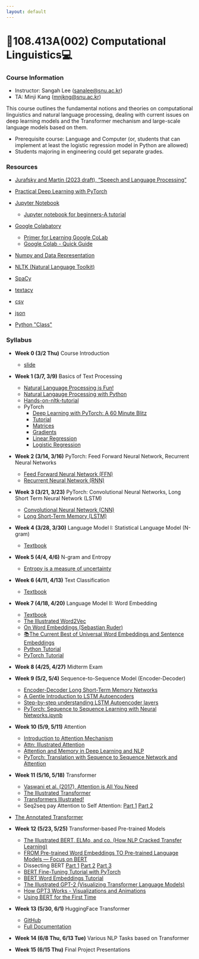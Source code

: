 ```yaml
---
layout: default
---
```


# 👾108.413A(002) Computational Linguistics💻


### Course Information

* Instructor: Sangah Lee (sanalee@snu.ac.kr)
* TA: Minji Kang (mnjkng@snu.ac.kr)

This course outlines the fundamental notions and theories on computational linguistics and natural language processing, dealing with current issues on deep learning models and the Transformer mechanism and large-scale language models based on them.

* Prerequisite course: Language and Computer (or, students that can implement at least the logistic regression model in Python are allowed)
* Students majoring in engineering could get separate grades.


### Resources
* [Jurafsky and Martin (2023 draft), “Speech and Language Processing”](https://web.stanford.edu/~jurafsky/slp3/)
* [Practical Deep Learning with PyTorch](https://www.deeplearningwizard.com/deep_learning/course_progression/)
* [Jupyter Notebook](https://jupyter.org/)
  * [Jupyter notebook for beginners-A tutorial](https://towardsdatascience.com/jupyter-notebook-for-beginners-a-tutorial-f55b57c23ada)
* [Google Colabatory](https://colab.research.google.com/notebooks/welcome.ipynb)
  * [Primer for Learning Google CoLab](https://medium.com/dair-ai/primer-for-learning-google-colab-bb4cabca5dd6)
  * [Google Colab - Quick Guide](https://www.tutorialspoint.com/google_colab/google_colab_quick_guide.htm)

* [Numpy and Data Representation](https://jalammar.github.io/visual-numpy/)
* [NLTK (Natural Language Toolkit)](https://www.nltk.org/)
* [SpaCy](https://spacy.io/)
* [textacy](https://textacy.readthedocs.io/en/latest/)
* [csv](https://docs.python.org/3/library/csv.html)
* [json](https://docs.python.org/3/library/json.html)
* [Python "Class"](https://docs.python.org/3/tutorial/classes.html)


### Syllabus

* **Week 0 (3/2 Thu)** Course Introduction
  * [slide](https://github.com/sanajlee/cl2023u/raw/main/cl0_courseintro.pdf)

* **Week 1 (3/7, 3/9)** Basics of Text Processing
  * [Natural Language Processing is Fun!](https://medium.com/@ageitgey/natural-language-processing-is-fun-9a0bff37854e)
  * [Natural Langauge Processing with Python](https://www.nltk.org/book/)
  * [Hands-on-nltk-tutorial](https://github.com/hb20007/hands-on-nltk-tutorial)
  * PyTorch
    * [Deep Learning with PyTorch: A 60 Minute Blitz](https://pytorch.org/tutorials/beginner/deep_learning_60min_blitz.html)
    * [Tutorial](https://pytorch.org/tutorials/beginner/pytorch_with_examples.html)
    * [Matrices](https://www.deeplearningwizard.com/deep_learning/practical_pytorch/pytorch_matrices/)
    * [Gradients](https://www.deeplearningwizard.com/deep_learning/practical_pytorch/pytorch_gradients/)
    * [Linear Regression](https://www.deeplearningwizard.com/deep_learning/practical_pytorch/pytorch_linear_regression/)
    * [Logistic Regression](https://www.deeplearningwizard.com/deep_learning/practical_pytorch/pytorch_logistic_regression/)
  
* **Week 2 (3/14, 3/16)** PyTorch: Feed Forward Neural Network, Recurrent Neural Networks
  * [Feed Forward Neural Network (FFN)](https://www.deeplearningwizard.com/deep_learning/practical_pytorch/pytorch_feedforward_neuralnetwork/)
  * [Recurrent Neural Network (RNN)](https://www.deeplearningwizard.com/deep_learning/practical_pytorch/pytorch_recurrent_neuralnetwork/)

* **Week 3 (3/21, 3/23)** PyTorch: Convolutional Neural Networks, Long Short Term Neural Network (LSTM)
  * [Convolutional Neural Network (CNN)](https://www.deeplearningwizard.com/deep_learning/practical_pytorch/pytorch_convolutional_neuralnetwork/)
  * [Long Short-Term Memory (LSTM)](https://www.deeplearningwizard.com/deep_learning/practical_pytorch/pytorch_lstm_neuralnetwork/)

* **Week 4 (3/28, 3/30)** Language Model I: Statistical Language Model (N-gram)
  * [Textbook](https://web.stanford.edu/~jurafsky/slp3/3.pdf)

* **Week 5 (4/4, 4/6)** N-gram and Entropy
  * [Entropy is a measure of uncertainty](https://towardsdatascience.com/entropy-is-a-measure-of-uncertainty-e2c000301c2c)

* **Week 6 (4/11, 4/13)** Text Classification
  * [Textbook](https://web.stanford.edu/~jurafsky/slp3/4.pdf)

* **Week 7 (4/18, 4/20)** Language Model II: Word Embedding
  * [Textbook](https://web.stanford.edu/~jurafsky/slp3/6.pdf)
  * [The Illustrated Word2Vec](https://jalammar.github.io/illustrated-word2vec/)
  * [On Word Embeddings (Sebastian Ruder)](https://www.ruder.io/word-embeddings-1/)
  * [📚The Current Best of Universal Word Embeddings and Sentence Embeddings](https://medium.com/huggingface/universal-word-sentence-embeddings-ce48ddc8fc3a)
  * [Python Tutorial](https://medium.com/huggingface/universal-word-sentence-embeddings-ce48ddc8fc3a)
  * [PyTorch Tutorial](https://pytorch.org/tutorials/beginner/nlp/word_embeddings_tutorial.html#sphx-glr-beginner-nlp-word-embeddings-tutorial-py)

* **Week 8 (4/25, 4/27)** Midterm Exam

* **Week 9 (5/2, 5/4)** Sequence-to-Sequence Model (Encoder-Decoder)
  * [Encoder-Decoder Long Short-Term Memory Networks](https://machinelearningmastery.com/encoder-decoder-long-short-term-memory-networks/)
  * [A Gentle Introduction to LSTM Autoencoders](https://machinelearningmastery.com/lstm-autoencoders/)
  * [Step-by-step understanding LSTM Autoencoder layers](https://towardsdatascience.com/step-by-step-understanding-lstm-autoencoder-layers-ffab055b6352)
  * [PyTorch: Sequence to Sequence Learning with Neural Networks.ipynb](https://github.com/bentrevett/pytorch-seq2seq/blob/master/1%20-%20Sequence%20to%20Sequence%20Learning%20with%20Neural%20Networks.ipynb)

* **Week 10 (5/9, 5/11)** Attention
  * [Introduction to Attention Mechanism](https://ai.plainenglish.io/introduction-to-attention-mechanism-bahdanau-and-luong-attention-e2efd6ce22da)
  * [Attn: Illustrated Attention](https://towardsdatascience.com/attn-illustrated-attention-5ec4ad276ee3)
  * [Attention and Memory in Deep Learning and NLP](https://dennybritz.com/posts/wildml/attention-and-memory-in-deep-learning-and-nlp/)
  * [PyTorch: Translation with Sequence to Sequence Network and Attention](https://pytorch.org/tutorials/intermediate/seq2seq_translation_tutorial.html)

* **Week 11 (5/16, 5/18)** Transformer
  * [Vaswani et al. (2017), Attention is All You Need](https://arxiv.org/pdf/1706.03762.pdf)
  * [The Illustrated Transformer](https://jalammar.github.io/illustrated-transformer/)
  * [Transformers Illustrated!](https://tamoghnasaha-22.medium.com/transformers-illustrated-5c9205a6c70f)
  * Seq2seq pay Attention to Self Attention: [Part 1](https://bgg.medium.com/seq2seq-pay-attention-to-self-attention-part-1-d332e85e9aad) [Part 2](https://bgg.medium.com/seq2seq-pay-attention-to-self-attention-part-2-cf81bf32c73d)
 <!--  * Transformers explained visually: [Part 1](https://towardsdatascience.com/transformers-explained-visually-part-1-overview-of-functionality-95a6dd460452) [Part 2](https://towardsdatascience.com/transformers-explained-visually-part-2-how-it-works-step-by-step-b49fa4a64f34) [Part 3](https://towardsdatascience.com/transformers-explained-visually-part-3-multi-head-attention-deep-dive-1c1ff1024853)
  * Positional Encoding: [Part 1](https://towardsdatascience.com/master-positional-encoding-part-i-63c05d90a0c3) [Part 2](https://towardsdatascience.com/master-positional-encoding-part-ii-1cfc4d3e7375) -->
  * [The Annotated Transformer](https://nlp.seas.harvard.edu/2018/04/03/attention.html)
<!--   * [Solving the Bottleneck of Transformer model](https://chengh.medium.com/evolution-of-fast-and-efficient-transformers-ec0378257994) -->

* **Week 12 (5/23, 5/25)** Transformer-based Pre-trained Models
  * [The Illustrated BERT, ELMo, and co. (How NLP Cracked Transfer Learning)](http://jalammar.github.io/illustrated-bert/)
  * [FROM Pre-trained Word Embeddings TO Pre-trained Language Models — Focus on BERT](https://towardsdatascience.com/from-pre-trained-word-embeddings-to-pre-trained-language-models-focus-on-bert-343815627598)
  * Dissecting BERT [Part 1](https://medium.com/@mromerocalvo/dissecting-bert-part1-6dcf5360b07f) [Part 2](https://medium.com/dissecting-bert/dissecting-bert-part2-335ff2ed9c73) [Part 3](https://medium.com/dissecting-bert/dissecting-bert-appendix-the-decoder-3b86f66b0e5f)
  * [BERT Fine-Tuning Tutorial with PyTorch](https://mccormickml.com/2019/07/22/BERT-fine-tuning/)
  * [BERT Word Embeddings Tutorial](https://mccormickml.com/2019/05/14/BERT-word-embeddings-tutorial/)
  * [The Illustrated GPT-2 (Visualizing Transformer Language Models)](https://jalammar.github.io/illustrated-gpt2/)
  * [How GPT3 Works - Visualizations and Animations](https://jalammar.github.io/how-gpt3-works-visualizations-animations/)
  * [Using BERT for the First Time](https://jalammar.github.io/a-visual-guide-to-using-bert-for-the-first-time/)
 
* **Week 13 (5/30, 6/1)** HuggingFace Transformer
  * [GitHub](https://github.com/huggingface/transformers)
  * [Full Documentation](https://huggingface.co/docs/transformers/index)

* **Week 14 (6/8 Thu, 6/13 Tue)** Various NLP Tasks based on Transformer

* **Week 15 (6/15 Thu)** Final Project Presentations


